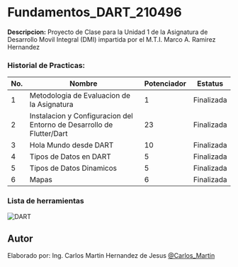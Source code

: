 # Fundamentos_DART_210496

**Descripcion:**
Proyecto de Clase para la Unidad 1 de la Asignatura de Desarrollo Movil Integral (DMI) impartida
por el M.T.I. Marco A. Ramirez Hernandez

### Historial de Practicas:

|No.|Nombre|Potenciador|Estatus|
|--|--|--|--|
|1|Metodologia de Evaluacion de la Asignatura|1|Finalizada|
|2|Instalacion y Configuracion del Entorno de Desarrollo de Flutter/Dart|23|Finalizada|
|3|Hola Mundo desde DART|10|Finalizada|
|4|Tipos de Datos en DART|5|Finalizada|
|5|Tipos de Datos Dinamicos|5|Finalizada|
|6|Mapas|6|Finalizada|


### Lista de herramientas
![DART](https://img.shields.io/badge/Dart-0175C2?style=for-the-badge&logo=dart&logoColor=white)

## Autor
Elaborado por: Ing. Carlos Martin Hernandez de Jesus [@Carlos_Martin](https://github.com/carlosM18-max)